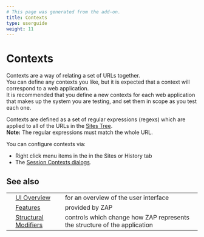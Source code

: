 ```yaml
---
# This page was generated from the add-on.
title: Contexts
type: userguide
weight: 11
---
```


# Contexts

Contexts are a way of relating a set of URLs together.  
You can define any contexts you like, but it is expected that a context will correspond to
a web application.  
It is recommended that you define a new contexts for each web application
that makes up the system you are testing, and set them in scope as you test each one.

Contexts are defined as a set of regular expressions (regexs) which are applied to all of the URLs in the
[Sites Tree](/docs/desktop/start/features/sitestree/).  
**Note:** The regular expressions must match the whole URL.

You can configure contexts via:

- Right click menu items in the in the Sites or History tab
- The [Session Contexts dialogs](/docs/desktop/ui/dialogs/session/contexts/).

## See also

|     |                                                                  |                                                                           |
| --- | ---------------------------------------------------------------- | ------------------------------------------------------------------------- |
|     | [UI Overview](/docs/desktop/ui/)                                 | for an overview of the user interface                                     |
|     | [Features](/docs/desktop/start/features/)                        | provided by ZAP                                                           |
|     | [Structural Modifiers](/docs/desktop/start/features/structmods/) | controls which change how ZAP represents the structure of the application |
